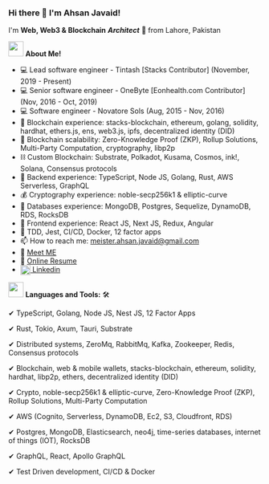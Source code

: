 ### Hi there 👋 I'm Ahsan Javaid!

I'm **Web, Web3 & Blockchain** ***Architect*** 🚀 from Lahore, Pakistan


<img src="https://media.giphy.com/media/iY8CRBdQXODJSCERIr/giphy.gif" width="30px">&nbsp;**About Me!**

- 💻 Lead software engineer - Tintash [Stacks Contributor] (November, 2019 - Present)
- 💻 Senior software engineer - OneByte [Eonhealth.com Contributor] (Nov, 2016 - Oct, 2019)
- 💻 Software engineer - Novatore Sols (Aug, 2015 - Nov, 2016)
- 🔭 Blockchain experience: stacks-blockchain, ethereum, golang, solidity, hardhat, ethers.js, ens, web3.js, ipfs, decentralized identity (DID)
- 🔐 Blockchain scalability: Zero-Knowledge Proof (ZKP), Rollup Solutions, Multi-Party Computation, cryptography, libp2p
- ⛓ Custom Blockchain: Substrate, Polkadot, Kusama, Cosmos, ink!, Solana, Consensus protocols
- 🌱 Backend experience: TypeScript, Node JS, Golang, Rust, AWS Serverless, GraphQL
- 💰 Cryptography experience: noble-secp256k1 & elliptic-curve 
- 👯 Databases experience: MongoDB, Postgres, Sequelize, DynamoDB, RDS, RocksDB
- 🤔 Frontend experience: React JS, Next JS, Redux, Angular
- 🔨 TDD, Jest, CI/CD, Docker, 12 factor apps
- 📫 How to reach me: meister.ahsan.javaid@gmail.com
- 👋 [Meet ME](https://calendly.com/ahsan-javaid)
- 💬 [Online Resume](https://ahsan-javaid.github.io/)
- <a href="https://www.linkedin.com/in/ahsan-javaid" target="blank"><img align="center" src="https://cdn.jsdelivr.net/npm/simple-icons@3.0.1/icons/linkedin.svg" alt="apoorvtyagi" height="20" width="20" /> Linkedin</a>


<img src="https://media.giphy.com/media/iY8CRBdQXODJSCERIr/giphy.gif" width="30px">&nbsp;**Languages and Tools:**  🛠️

 ✔ TypeScript, Golang, Node JS, Nest JS, 12 Factor Apps
 
 ✔ Rust, Tokio, Axum, Tauri, Substrate

 ✔ Distributed systems, ZeroMq, RabbitMq, Kafka, Zookeeper, Redis, Consensus protocols
  
 ✔ Blockchain, web & mobile wallets, stacks-blockchain, ethereum, solidity, hardhat, libp2p, ethers, decentralized identity (DID) 
 
 ✔ Crypto, noble-secp256k1 & elliptic-curve, Zero-Knowledge Proof (ZKP), Rollup Solutions, Multi-Party Computation
 
 ✔ AWS (Cognito, Serverless, DynamoDB, Ec2, S3, Cloudfront, RDS)
 
 ✔ Postgres, MongoDB, Elasticsearch, neo4j, time-series databases, internet of things (IOT), RocksDB

 ✔ GraphQL, React, Apollo GraphQL

 ✔ Test Driven development, CI/CD & Docker
 
